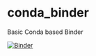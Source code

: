# conda_binder
Basic Conda based Binder

[![Binder](https://mybinder.org/badge_logo.svg)](https://mybinder.org/v2/gh/sungjyoo/Shiny/py39_r40_shiny?urlpath=shiny)
